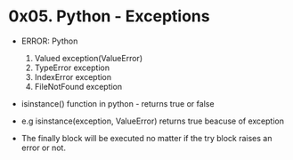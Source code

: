 # 0x05. Python - Exceptions

- ERROR: Python
  1. Valued exception(ValueError)
  2. TypeError exception
  3. IndexError exception
  4. FileNotFound exception

- isinstance() function in python - returns true or false
- e.g isinstance(exception, ValueError) returns true beacuse of exception
- The finally block will be executed no matter if the try block raises an error or not.